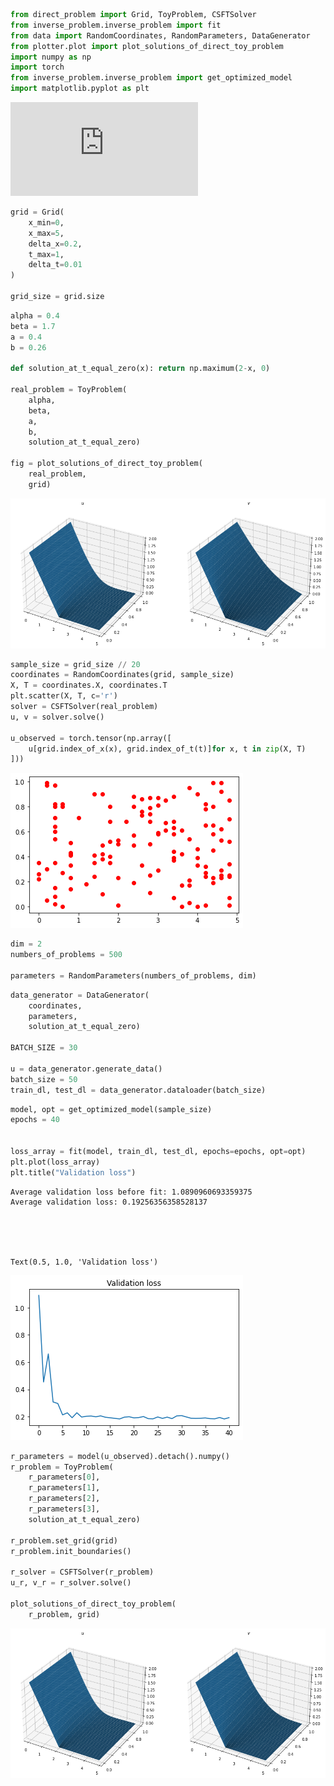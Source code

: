 ```python
from direct_problem import Grid, ToyProblem, CSFTSolver
from inverse_problem.inverse_problem import fit
from data import RandomCoordinates, RandomParameters, DataGenerator
from plotter.plot import plot_solutions_of_direct_toy_problem
import numpy as np
import torch
from inverse_problem.inverse_problem import get_optimized_model
import matplotlib.pyplot as plt

```


![\sum_{\forall i}{x_i^{2}}](https://latex.codecogs.com/svg.latex?%5Csum_%7B%5Cforall+i%7D%7Bx_i%5E%7B2%7D%7D)


```python
grid = Grid(
    x_min=0,
    x_max=5,
    delta_x=0.2,
    t_max=1,
    delta_t=0.01
)

grid_size = grid.size

```


```python
alpha = 0.4
beta = 1.7
a = 0.4
b = 0.26

def solution_at_t_equal_zero(x): return np.maximum(2-x, 0)

real_problem = ToyProblem(
    alpha,
    beta,
    a,
    b,
    solution_at_t_equal_zero)

fig = plot_solutions_of_direct_toy_problem(
    real_problem, 
    grid)


```


    
![png](README_files/README_3_0.png)
    



```python
sample_size = grid_size // 20
coordinates = RandomCoordinates(grid, sample_size)
X, T = coordinates.X, coordinates.T 
plt.scatter(X, T, c='r')
solver = CSFTSolver(real_problem)
u, v = solver.solve()

u_observed = torch.tensor(np.array([
    u[grid.index_of_x(x), grid.index_of_t(t)]for x, t in zip(X, T)
]))


```


    
![png](README_files/README_4_0.png)
    



```python
dim = 2
numbers_of_problems = 500

parameters = RandomParameters(numbers_of_problems, dim)
```


```python
data_generator = DataGenerator(
    coordinates,
    parameters,
    solution_at_t_equal_zero)

BATCH_SIZE = 30

u = data_generator.generate_data()
batch_size = 50
train_dl, test_dl = data_generator.dataloader(batch_size)


```


```python
model, opt = get_optimized_model(sample_size)
epochs = 40


loss_array = fit(model, train_dl, test_dl, epochs=epochs, opt=opt)
plt.plot(loss_array)
plt.title("Validation loss")
```

    Average validation loss before fit: 1.0890960693359375
    Average validation loss: 0.19256356358528137





    Text(0.5, 1.0, 'Validation loss')




    
![png](README_files/README_7_2.png)
    



```python
r_parameters = model(u_observed).detach().numpy()
r_problem = ToyProblem(
    r_parameters[0],
    r_parameters[1],
    r_parameters[2],
    r_parameters[3],
    solution_at_t_equal_zero)

r_problem.set_grid(grid)
r_problem.init_boundaries()

r_solver = CSFTSolver(r_problem)
u_r, v_r = r_solver.solve()

plot_solutions_of_direct_toy_problem(
    r_problem, grid)
```


    
![png](README_files/README_8_0.png)
    

